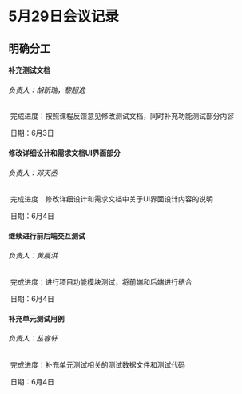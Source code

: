 # 5月29日会议记录

## 明确分工

#### 补充测试文档

###### 			负责人：胡新瑞，黎超逸 

​			完成进度：按照课程反馈意见修改测试文档，同时补充功能测试部分内容

​			日期：6月3日

#### 修改详细设计和需求文档UI界面部分

###### 			负责人：邓天丞

​			完成进度：修改详细设计和需求文档中关于UI界面设计内容的说明

​			日期：6月4日

#### 继续进行前后端交互测试

###### 负责人：黄晨洪

​			完成进度：进行项目功能模块测试，将前端和后端进行结合

​			日期：6月4日

#### 补充单元测试用例

###### 负责人：丛睿轩

​			完成进度：补充单元测试相关的测试数据文件和测试代码

​			日期：6月4日

